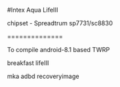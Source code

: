#Intex Aqua LifeIII

chipset - Spreadtrum sp7731/sc8830

==============

To compile android-8.1 based TWRP

breakfast lifeIII

mka adbd recoveryimage
